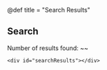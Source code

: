 @def title = "Search Results"

## Search

Number of results found: ~~~<span id="resultCount"></span>~~~

~~~
<div id="searchResults"></div>
~~~
